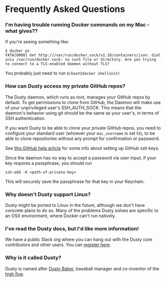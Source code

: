 # Frequently Asked Questions

### I'm having trouble running Docker commands on my Mac - what gives??

If you're seeing something like:
```
$ docker ps
FATA[0000] Get http:///var/run/docker.sock/v1.18/containers/json: dial unix /var/run/docker.sock: no such file or directory. Are you trying to connect to a TLS-enabled daemon without TLS?
```

You probably just need to run `$(boot2docker shellinit)`

### How can Dusty access my private GitHub repos?

The Dusty daemon, which runs as root, manages your GitHub repos by default. 
To get permissions to clone from GitHub, the
Daemon will make use of your unprivileged user's SSH_AUTH_SOCK. This means that the daemon's
behavior using git should be the same as your user's, in terms of SSH authentication.

If you want Dusty to be
able to clone your private GitHub repos, you need to configure your standard user (whoever
your `mac_username` is set to), to be able to clone repositories without any prompt for
confirmation or password.

See [this GitHub help article](https://help.github.com/articles/generating-ssh-keys/)
for some info about setting up GitHub ssh keys.

Since the daemon has no way to accept a password via user input, if your key requires a
passphrase, you should run
```
ssh-add -K <path-of-private-key>
```
This will securely save the passphrase for that key in your Keychain.

### Why doesn't Dusty support Linux?

Dusty might be ported to Linux in the future, although we don't have concrete plans to
do so. Many of the problems Dusty solves are specific to an OSX environment, where
Docker can't run natively.

### I've read the Dusty docs, but I'd like more information!

We have a public Slack org where you can hang out with the Dusty core contributors
and other users. You can [register here](https://dusty-slackin.herokuapp.com/).

### Why is it called Dusty?

Dusty is named after [Dusty Baker](https://en.wikipedia.org/wiki/Dusty_Baker), 
baseball manager and co-inventor of the [high five](https://en.wikipedia.org/wiki/High_five).
